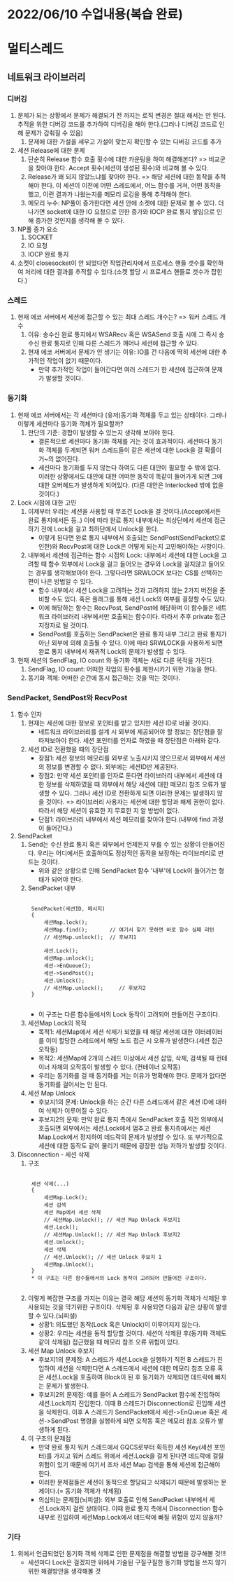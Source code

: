# 2022/06/10 수업내용(복습 완료)
# 멀티스레드
## 네트워크 라이브러리
### 디버깅
1. 문제가 되는 상황에서 문제가 해결되기 전 까지는 로직 변경은 절대 해서는 안 된다. 추적을 위한 디버깅 코드를 추가하여 디버깅을 해야 한다.(그러나 디버깅 코드로 인해 문제가 감춰질 수 있음)
    1) 문제에 대한 가설을 세우고 가설이 맞는지 확인할 수 있는 디버깅 코드를 추가
2. 세션 Release에 대한 문제
    1) 단순히 Release 함수 호출 횟수에 대한 카운팅을 하여 해결해본다? => 비교군을 찾아야 한다. Accept 횟수(세션이 생성된 횟수)와 비교해 볼 수 있다.
    2) Release가 왜 되지 않았느냐를 찾아야 한다. => 해당 세션에 대한 동작을 추적해야 한다. 이 세션이 이전에 어떤 스레드에서, 어느 함수를 거쳐, 어떤 동작을 했고, 이런 결과가 나왔는지를 메모리 로깅을 통해 추적해야 한다.
    3) 메모리 누수: NP풀이 증가한다면 세션 안에 소켓에 대한 문제로 볼 수 있다. 더 나가면 socket에 대한 IO 요청으로 인한 증가와 IOCP 완료 통지 쌓임으로 인해 증가한 것인지를 생각해 볼 수 있다.
3. NP풀 증가 요소
    1) SOCKET
    2) IO 요청
    3) IOCP 완료 통지
4. 소켓이 closesocket이 안 되었다면 작업관리자에서 프로세스 핸들 갯수를 확인하여 처리에 대한 결과를 추적할 수 있다.(소켓 할당 시 프로세스 핸들로 갯수가 잡힌다.)

### 스레드
1. 현재 에코 서버에서 세션에 접근할 수 있는 최대 스레드 개수는? => 워커 스레드 개수
    1) 이유: 송수신 완료 통지에서 WSARecv 혹은 WSASend 호출 시에 그 즉시 송수신 완료 통지로 인해 다른 스레드가 깨어나 세션에 접근할 수 있다.
    2) 현재 에코 서버에서 문제가 안 생기는 이유: IO를 건 다음에 딱히 세션에 대한 추가적인 작업이 없기 때문이다.
        * 만약 추가적인 작업이 들어간다면 여러 스레드가 한 세션에 접근하여 문제가 발생할 것이다.

### 동기화
1. 현재 에코 서버에서는 각 세션마다 (유저)동기화 객체를 두고 있는 상태이다. 그러나 이렇게 세션마다 동기화 객체가 필요할까?
    1) 판단의 기준: 경합이 발생할 수 있는지 생각해 보아야 한다. 
        * 결론적으로 세션마다 동기화 객체를 거는 것이 효과적이다. 세션마다 동기화 객체를 두게되면 워커 스레드들이 같은 세션에 대한 Lock을 걸 확률이 거~의 없어진다. 
        * 세션마다 동기화를 두지 않는다 하여도 다른 대안이 필요할 수 밖에 없다. 이러한 상황에서도 대안에 대한 어떠한 동작이 똑같이 들어가게 되면 그에 대한 오버헤드가 발생하게 되어있다. (다른 대안은 Interlocked 밖에 없을 것이다.)
2. Lock 시점에 대한 고민
    1) 이제부터 우리는 세션을 사용할 때 무조건 Lock을 걸 것이다.(Accept에서든 완료 통지에서든 등..) 이에 따라 완료 통지 내부에서는 최상단에서 세션에 접근하기 전에 Lock을 걸고 최하단에서 Unlock을 한다.
        * 이렇게 된다면 완료 통지 내부에서 호출되는 SendPost(SendPacket으로 인한)와 RecvPost에 대한 Lock은 어떻게 되는지 고민해야하는 사항이다.
    2) 내부에서 세션에 접근하는 함수 시점의 Lock: 내부에서 세션에 대한 Lock을 고려할 때 함수 외부에서 Lock을 걸고 들어오는 경우와 Lock을 걸지않고 들어오는 경우를 생각해보아야 한다. 그렇다라면 SRWLOCK 보다는 CS를 선택하는 편이 나은 방법일 수 있다.
        * 함수 내부에서 세션 Lock을 고려하는 것과 고려하지 않는 2가지 버전을 준비할 수도 있다. 혹은 플래그를 통해 세션 Lock의 여부를 결정할 수도 있다.
        * 이에 해당하는 함수는 RecvPost, SendPost에 해당하며 이 함수들은 네트워크 라이브러리 내부에서만 호출되는 함수이다. 따라서 추후 private 접근 지정자로 될 것이다.
        * SendPost를 호출하는 SendPacket은 완료 통지 내부 그리고 완료 통지가 아닌 외부에 의해 호출될 수 있다. 이에 따라 SRWLOCK을 사용하게 되면 완료 통지 내부에서 재귀적 Lock의 문제가 발생할 수 있다.
3. 현재 세션의 SendFlag, IO count 와 동기화 객체는 서로 다른 목적을 가진다.
    1) SendFlag, IO count: 어떠한 작업의 횟수를 제한시키기 위한 기능을 한다.
    2) 동기화 객체: 어떠한 순간에 동시 접근하는 것을 막는 것이다.

### SendPacket, SendPost와 RecvPost
1. 함수 인자
    1) 현재는 세션에 대한 정보로 포인터를 받고 있지만 세션 ID로 바꿀 것이다.
        * 네트워크 라이브러리를 설계 시 외부에 제공되어야 할 정보는 장단점을 잘 따져보아야 한다. 세션 포인터를 인자로 하였을 때 장단점은 아래와 같다.
    2) 세션 ID로 전환했을 때의 장단점
        * 장점1: 세션 정보의 메모리를 외부로 노출시키지 않으므로서 외부에서 세션의 정보를 변경할 수 없다. 외부에는 세션ID만 제공된다.
        * 장점2: 만약 세션 포인터를 인자로 둔다면 라이브러리 내부에서 세션에 대한 정보를 삭제하였을 때 외부에서 해당 세션에 대한 메모리 참조 오류가 발생할 수 있다. 그러나 세션 ID로 전환하게 되면 이러한 문제는 발생하지 않을 것이다. => 라이브러리 사용자는 세션에 대한 할당과 해제 권한이 없다. 따라서 해당 세션이 유효한 지 무효한 지 알 방법이 없다.
        * 단점1: 라이브러리 내부에서 세션 메모리를 찾아야 한다.(내부에 find 과정이 들어간다.)
3. SendPacket
    1) Send는 수신 완료 통지 혹은 외부에서 언제든지 부를 수 있는 상황이 만들어진다. 우리는 어디에서든 호출하여도 정상적인 동작을 보장하는 라이브러리로 만드는 것이다.
        * 위와 같은 상황으로 인해 SendPacket 함수 '내부'에 Lock이 들어가는 형태가 되어야 한다.
    2) SendPacket 내부
        <pre><code>
        SendPacket(세션ID, 메시지)
        {
            세션Map.lock();
            세션Map.find();       // 여기서 찾기 못하면 바로 함수 실패 리턴
            // 세션Map.unlock();  // 후보지1
            
            세션.Lock();
            세션Map.unlock();
            세션->EnQueue();
            세션->SendPost();
            세션.Unlock();
            // 세션Map.unlock();     // 후보지2
        }
        </code></pre>
        * 이 구조는 다른 함수들에서의 Lock 동작이 고려되어 만들어진 구조이다.
    3) 세션Map Lock의 목적
        * 목적1: 세션Map에서 세션 삭제가 되었을 때 해당 세션에 대한 이터레이터를 이미 할당한 스레드에서 해당 노드 접근 시 오류가 발생한다.(세션 접근 오작동)
        * 목적2: 세션Map에 2개의 스레드 이상에서 세션 삽입, 삭제, 검색될 때 컨테이너 자체의 오작동이 발생할 수 있다. (컨테이너 오작동)
        * 우리는 동기화를 걸 때 동기화를 거는 이유가 명확해야 한다. 문제가 없다면 동기화를 걸어서는 안 된다.
    4) 세션 Map Unlock
        * 후보지1의 문제: Unlock을 하는 순간 다른 스레드에서 같은 세션 ID에 대하여 삭제가 이루어질 수 있다.
        * 후보지2의 문제: 만약 완료 통지 측에서 SendPacket 호출 직전 외부에서 호출되면 외부에서는 세션.Lock에서 멈추고 완료 통지측에서는 세션Map.Lock에서 정지하여 데드락의 문제가 발생할 수 있다. 또 부가적으로 세션에 대한 동작도 같이 물리기 때문에 굉장한 성능 저하가 발생할 것이다.
2. Disconnection - 세션 삭제
    1) 구조
        <pre><code>
        세션 삭제(...)
        {
            세션Map.Lock();
            세션 검색
            세션 Map에서 세션 삭제
            // 세션Map.Unlock(); // 세션 Map Unlock 후보지1
            세션.Lock();
            // 세션Map.Unlock(); // 세션 Map Unlock 후보지2
            세션.Unlock();
            세션 삭제
            // 세션.Unlock(); // 세션 Unlock 후보지 1
            세션Map.Unlock();
        }
        * 이 구조는 다른 함수들에서의 Lock 동작이 고려되어 만들어진 구조이다.
        </code></pre>
    2) 이렇게 복잡한 구조를 가지는 이유는 결국 해당 세션의 동기화 객체가 삭제된 후 사용되는 것을 막기위한 구조이다. 삭제된 후 사용되면 다음과 같은 상황이 발생할 수 있다.(뇌피셜)
        * 상황1: 의도했던 동작(Lock 혹은 Unlock)이 이루어지지 않는다.
        * 상황2: 우리는 세션을 동적 할당할 것이다. 세션이 삭제된 후(동기화 객체도 같이 삭제됨) 접근했을 때 메모리 참조 오류 위험이 있다.
    3) 세션 Map Unlock 후보지
        * 후보지1의 문제점: A 스레드가 세션.Lock을 실행하기 직전 B 스레드가 진입하여 세션을 삭제한다면 A 스레드에서 세션에 대한 메모리 참조 오류 혹은 세션.Lock을 호출하여 Block이 된 후 동기화가 삭제되면 데드락에 빠지는 문제가 발생한다.
        * 후보지2의 문제점: 예를 들어 A 스레드가 SendPacket 함수에 진입하여 세션.Lock까지 진입한다. 이때 B 스레드가 Disconnection로 진입해 세션을 삭제한다. 이후 A 스레드가 SendPacket에서 세션->EnQueue 혹은 세션->SendPost 명령을 실행하게 되면 오작동 혹은 메모리 참조 오류가 발생하게 된다.
    4) 이 구조의 문제점
        * 만약 완료 통지 워커 스레드에서 GQCS로부터 획득한 세션 Key(세션 포인터)를 가지고 워커 스레드 위에서 세션.Lock을 걸게 된다면 데드락에 걸릴 위험이 있기 때문에 여기서 조차 세션 Map 검색을 통해 세션에 접근해야 한다.
        * 이러한 문제점들은 세션이 동적으로 할당되고 삭제되기 때문에 발생하는 문제이다.(= 동기화 객체가 삭제됨)
        * 의심되는 문제점(뇌피셜): 외부 호출로 인해 SendPacket 내부에서 세션.Lock까지 걸린 상태이다. 이때 완료 통지 측에서 Disconnection 함수 내부로 진입하여 세션Map.Lock에서 데드락에 빠질 위험이 있지 않을까?

### 기타
1. 위에서 언급되었던 동기화 객체 삭제로 인한 문제점을 해결할 방법을 강구해볼 것!!!
    * 세션마다 Lock은 걸겠지만 위에서 기술된 구질구질한 동기화 방법을 쓰지 않기 위한 해결방안을 생각해볼 것
